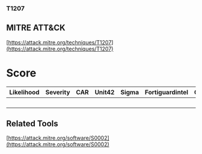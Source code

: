 
### T1207
## MITRE ATT&CK
[https://attack.mitre.org/techniques/T1207](https://attack.mitre.org/techniques/T1207)

# Score

| Likelihood | Severity | CAR | Unit42 | Sigma | Fortiguardintel | Groups | Malwares | Tools |
| ---------- | -------- | --- | ------ | ----- | --------------- | ---  | --- | --- |
 |   |   |   |   |   |   |   |   | 1 |



## Related Tools

[https://attack.mitre.org/software/S0002](https://attack.mitre.org/software/S0002)
[]()
